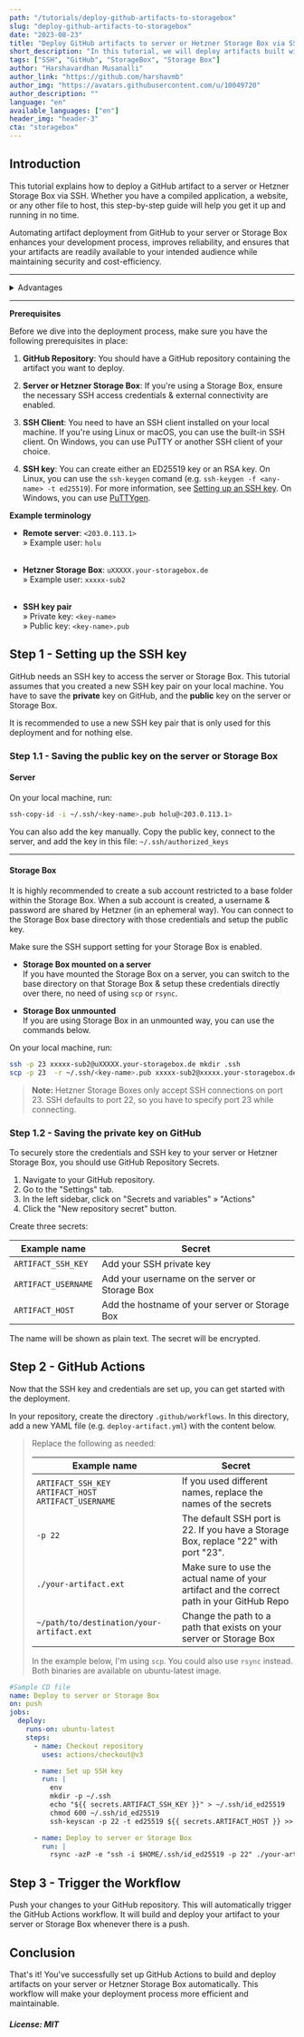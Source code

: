 ```yaml
---
path: "/tutorials/deploy-github-artifacts-to-storagebox"
slug: "deploy-github-artifacts-to-storagebox"
date: "2023-08-23"
title: "Deploy GitHub artifacts to server or Hetzner Storage Box via SSH"
short_description: "In this tutorial, we will deploy artifacts built with GitHub actions onto a server or Hetzner Storage Box via SSH"
tags: ["SSH", "GitHub", "StorageBox", "Storage Box"]
author: "Harshavardhan Musanalli"
author_link: "https://github.com/harshavmb"
author_img: "https://avatars.githubusercontent.com/u/10049720"
author_description: ""
language: "en"
available_languages: ["en"]
header_img: "header-3"
cta: "storagebox"
---
```


## Introduction

This tutorial explains how to deploy a GitHub artifact to a server or Hetzner Storage Box via SSH. Whether you have a compiled application, a website, or any other file to host, this step-by-step guide will help you get it up and running in no time.

Automating artifact deployment from GitHub to your server or Storage Box enhances your development process, improves reliability, and ensures that your artifacts are readily available to your intended audience while maintaining security and cost-efficiency.

-----------

<details>

<summary>Advantages</summary>

Using GitHub Actions workflow to store artifacts built on GitHub on your server or Storage Box offers several advantages:

* **Automation**: Automating the process of building and deploying artifacts streamlines your development workflow. With GitHub Actions, you can trigger the deployment automatically whenever changes are pushed to your repository. This reduces manual intervention and potential human errors.

* **Consistency**: Automated deployments ensure consistency in the artifacts you store on your server or Storage Box. Every time you push changes to your repository, GitHub Actions will build and deploy the latest version, eliminating the risk of deploying outdated or incorrect files.

* **Version Control**: GitHub provides version control for your code and, by extension, your artifacts. Each deployment is associated with a specific commit or branch, making it easy to track changes and roll back to previous versions if necessary.

* **Security**: By using GitHub Secrets to store sensitive information like SSH keys and server / Storage Box credentials, you can maintain a higher level of security. These secrets are encrypted and not exposed in your repository's history.

* **Scalability**: GitHub Actions can handle a variety of deployment scenarios, from simple artifact uploads to complex deployment pipelines. As your project grows, you can expand and customize your workflow to accommodate evolving needs.

* **Flexibility**: This approach gives you the flexibility to deploy various types of artifacts, including websites, applications, data files, and more. You can tailor the GitHub Actions workflow to meet your specific deployment requirements.

* **Collaboration**: Multiple team members can collaborate on a project and use the same automated deployment process. This ensures that everyone is working with the latest version of the artifacts.

* **Monitoring and Logging**: GitHub Actions provides monitoring and logging capabilities, allowing you to track the progress of deployments, identify any issues, and receive notifications in case of failures.

-----------

Advantages of Hetzner

* **Performance**: Hetzner's infrastructure offers good performance, ensuring that your artifacts are served quickly to users, even if they are geographically distributed.

* **Cost-Efficiency**: Hetzner Storage Box is a cost-effective solution for storing artifacts. You only pay for the storage you use, making it a budget-friendly choice, especially for long-term storage.

* **Accessibility**: Hetzner Storage Box allows you to serve your artifacts over the web, making them easily accessible to your team or end-users. You can share direct download links or embed the artifacts in your applications.

* **High Availability**: Hetzner Storage Box is designed to provide high availability and reliability. Your artifacts are stored on redundant storage systems, reducing the risk of data loss.

</details>

-----------

**Prerequisites**

Before we dive into the deployment process, make sure you have the following prerequisites in place:

1. **GitHub Repository**: You should have a GitHub repository containing the artifact you want to deploy.

2. **Server or Hetzner Storage Box**: If you're using a Storage Box, ensure the necessary SSH access credentials & external connectivity are enabled.

3. **SSH Client**: You need to have an SSH client installed on your local machine. If you're using Linux or macOS, you can use the built-in SSH client. On Windows, you can use PuTTY or another SSH client of your choice.

4. **SSH key**: You can create either an ED25519 key or an RSA key. On Linux, you can use the `ssh-keygen` comand (e.g. `ssh-keygen -f <any-name> -t ed25519`). For more information, see [Setting up an SSH key](https://community.hetzner.com/tutorials/howto-ssh-key). On Windows, you can use [PuTTYgen](https://www.puttygen.com/).  

**Example terminology**

* **Remote server**: `<203.0.113.1>`<br>
  » Example user: `holu`<br><br>

* **Hetzner Storage Box**: `uXXXXX.your-storagebox.de`<br>
  » Example user: `xxxxx-sub2`<br><br>

* **SSH key pair**<br>
  » Private key: `<key-name>`<br>
  » Public key: `<key-name>.pub`

## Step 1 - Setting up the SSH key

GitHub needs an SSH key to access the server or Storage Box. This tutorial assumes that you created a new SSH key pair on your local machine. You have to save the **private** key on GitHub, and the **public** key on the server or Storage Box.

It is recommended to use a new SSH key pair that is only used for this deployment and for nothing else.

### Step 1.1 - Saving the public key on the server or Storage Box

#### Server

On your local machine, run:
```bash
ssh-copy-id -i ~/.ssh/<key-name>.pub holu@<203.0.113.1>
```

You can also add the key manually. Copy the public key, connect to the server, and add the key in this file: `~/.ssh/authorized_keys`

----------------

#### Storage Box

It is highly recommended to create a sub account restricted to a base folder within the Storage Box. 
When a sub account is created, a username & password are shared by Hetzner (in an ephemeral way). You can connect to the Storage Box base directory with those credentials and setup the public key. 

Make sure the SSH support setting for your Storage Box is enabled.

* **Storage Box mounted on a server**<br>
  If you have mounted the Storage Box on a server, you can switch to the base directory on that Storage Box & setup these credentials directly over there, no need of using `scp` or `rsync`.

* **Storage Box unmounted**<br>
  If you are using Storage Box in an unmounted way, you can use the commands below. 

On your local machine, run:
```bash
ssh -p 23 xxxxx-sub2@uXXXXX.your-storagebox.de mkdir .ssh
scp -p 23  -r ~/.ssh/<key-name>.pub xxxxx-sub2@xxxxx.your-storagebox.de:~/.ssh/authorized_keys
```
> **Note:** Hetzner Storage Boxes only accept SSH connections on port 23. SSH defaults to port 22, so you have to specify port 23 while connecting.

### Step 1.2 - Saving the private key on GitHub

To securely store the credentials and SSH key to your server or Hetzner Storage Box, you should use GitHub Repository Secrets.

1. Navigate to your GitHub repository.
2. Go to the "Settings" tab.
3. In the left sidebar, click on "Secrets and variables" » "Actions"
4. Click the "New repository secret" button.

Create three secrets:

| Example name        | Secret                                         | 
| ------------------- | ---------------------------------------------- |
| `ARTIFACT_SSH_KEY`  | Add your SSH private key                       |
| `ARTIFACT_USERNAME` | Add your username on the server or Storage Box |
| `ARTIFACT_HOST`     | Add the hostname of your server or Storage Box |

The name will be shown as plain text. The secret will be encrypted.

## Step 2 - GitHub Actions

Now that the SSH key and credentials are set up, you can get started with the deployment.

In your repository, create the directory `.github/workflows`. In this directory, add a new YAML file (e.g. `deploy-artifact.yml`) with the content below.

> Replace the following as needed:
> 
> | Example name                              | Secret                              | 
> | ----------------------------------------- | ----------------------------------- |
> | `ARTIFACT_SSH_KEY`<br>`ARTIFACT_HOST`<br>`ARTIFACT_USERNAME` | If you used different names, replace the names of the secrets |
> | `-p 22`                                   | The default SSH port is 22. If you have a Storage Box, replace "22" with port "23". |
> | `./your-artifact.ext`                     | Make sure to use the actual name of your artifact and the correct path in your GitHub Repo |
> | `~/path/to/destination/your-artifact.ext` | Change the path to a path that exists on your server or Storage Box |
> 
> In the example below, I'm using `scp`. You could also use `rsync` instead. Both binaries are available on ubuntu-latest image.

```yaml
#Sample CD file
name: Deploy to server or Storage Box
on: push
jobs:
  deploy:
    runs-on: ubuntu-latest
    steps:
      - name: Checkout repository
        uses: actions/checkout@v3

      - name: Set up SSH key
        run: |
          env
          mkdir -p ~/.ssh
          echo "${{ secrets.ARTIFACT_SSH_KEY }}" > ~/.ssh/id_ed25519
          chmod 600 ~/.ssh/id_ed25519
          ssh-keyscan -p 22 -t ed25519 ${{ secrets.ARTIFACT_HOST }} >> ~/.ssh/known_hosts

      - name: Deploy to server or Storage Box
        run: |
          rsync -azP -e "ssh -i $HOME/.ssh/id_ed25519 -p 22" ./your-artifact.ext ${{ secrets.ARTIFACT_USERNAME }}@${{ secrets.ARTIFACT_HOST }}:~/path/to/destination/your-artifact.ext

```

## Step 3 - Trigger the Workflow

Push your changes to your GitHub repository. This will automatically trigger the GitHub Actions workflow. It will build and deploy your artifact to your server or Storage Box whenever there is a push.

## Conclusion

That's it! You've successfully set up GitHub Actions to build and deploy artifacts on your server or Hetzner Storage Box automatically. This workflow will make your deployment process more efficient and maintainable.

##### License: MIT

<!--

Contributor's Certificate of Origin

By making a contribution to this project, I certify that:

(a) The contribution was created in whole or in part by me and I have
    the right to submit it under the license indicated in the file; or

(b) The contribution is based upon previous work that, to the best of my
    knowledge, is covered under an appropriate license and I have the
    right under that license to submit that work with modifications,
    whether created in whole or in part by me, under the same license
    (unless I am permitted to submit under a different license), as
    indicated in the file; or

(c) The contribution was provided directly to me by some other person
    who certified (a), (b) or (c) and I have not modified it.

(d) I understand and agree that this project and the contribution are
    public and that a record of the contribution (including all personal
    information I submit with it, including my sign-off) is maintained
    indefinitely and may be redistributed consistent with this project
    or the license(s) involved.

Signed-off-by: Harshavardhan Musanalli<harshavmb@gmail.com>

-->
